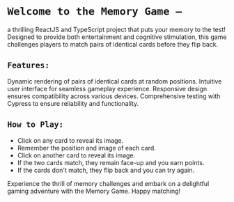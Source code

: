 # `Welcome to the Memory Game –`
a thrilling ReactJS and TypeScript project that puts your memory to the test! Designed to provide both entertainment and cognitive stimulation, this game challenges players to match pairs of identical cards before they flip back.

## `Features:`
Dynamic rendering of pairs of identical cards at random positions.
Intuitive user interface for seamless gameplay experience.
Responsive design ensures compatibility across various devices.
Comprehensive testing with Cypress to ensure reliability and functionality.

## `How to Play:`
- Click on any card to reveal its image.
- Remember the position and image of each card.
- Click on another card to reveal its image.
- If the two cards match, they remain face-up and you earn points.
- If the cards don't match, they flip back and you can try again.
  
Experience the thrill of memory challenges and embark on a delightful gaming adventure with the Memory Game. Happy matching!





